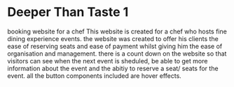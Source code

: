 # Deeper Than Taste 1
 booking website for a chef
This website is created for a chef who hosts fine dining experience events. the website was created to offer his clients the ease of reserving seats and ease of payment whilst giving him the ease of organisation and management.
there is a count down on the website so that visitors can see when the next event is sheduled, be able to get more information about the event and the abitiy to reserve a seat/ seats for the event.
all the button components included are hover effects.
